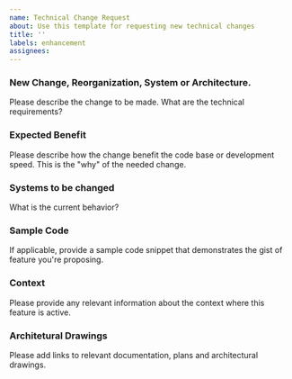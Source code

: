 ```yaml
---
name: Technical Change Request
about: Use this template for requesting new technical changes
title: ''
labels: enhancement
assignees: 
---
```


### New Change, Reorganization, System or Architecture.

Please describe the change to be made. What are the technical requirements? 

### Expected Benefit 

Please describe how the change benefit the code base or development speed. This is the "why" of the needed change.

### Systems to be changed

What is the current behavior?

### Sample Code

If applicable, provide a sample code snippet that demonstrates the gist of feature you're proposing. 

### Context

Please provide any relevant information about the context where this feature is active.

### Architetural Drawings

Please add links to relevant documentation, plans and architectural drawings.
